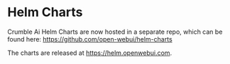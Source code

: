 # Helm Charts
Crumble Ai Helm Charts are now hosted in a separate repo, which can be found here: https://github.com/open-webui/helm-charts 

The charts are released at https://helm.openwebui.com. 